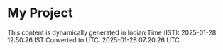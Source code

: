 # My Project

This content is dynamically generated in Indian Time (IST): 2025-01-28 12:50:26 IST
Converted to UTC: 2025-01-28 07:20:26 UTC
